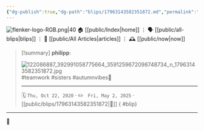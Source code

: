 ```yaml
---
{"dg-publish":true,"dg-path":"blips/17963143582351872.md","permalink":"/blips/17963143582351872/","title":"philipp on instagram @ 2020-10-22"}
---
```



<div class="transclusion internal-embed is-loaded"><div class="markdown-embed">




![flenker-logo-RGB.png|40](/img/user/attachments/flenker-logo-RGB.png)
🏠 [[public/Index\|home]]  ⋮ 🗣️ [[public/all-blips\|blips]] ⋮  📝 [[public/All Articles\|articles]]  ⋮ 🕰️ [[public/now\|now]]


</div></div>


> [!summary] **philipp**:
>
> ![122086887_392991058775664_3591259672098748734_n_17963143582351872.jpg](/img/user/attachments/122086887_392991058775664_3591259672098748734_n_17963143582351872.jpg)
> #teamwork #sisters #autumnvibes🍁
> - - -
>
> 🗓️ <code>Thu, Oct 22, 2020</code>  · ✏️ <code> Fri, May 2, 2025</code>  · [[public/blips/17963143582351872\|🔗]]
{ #blip}


- - -

 👾
